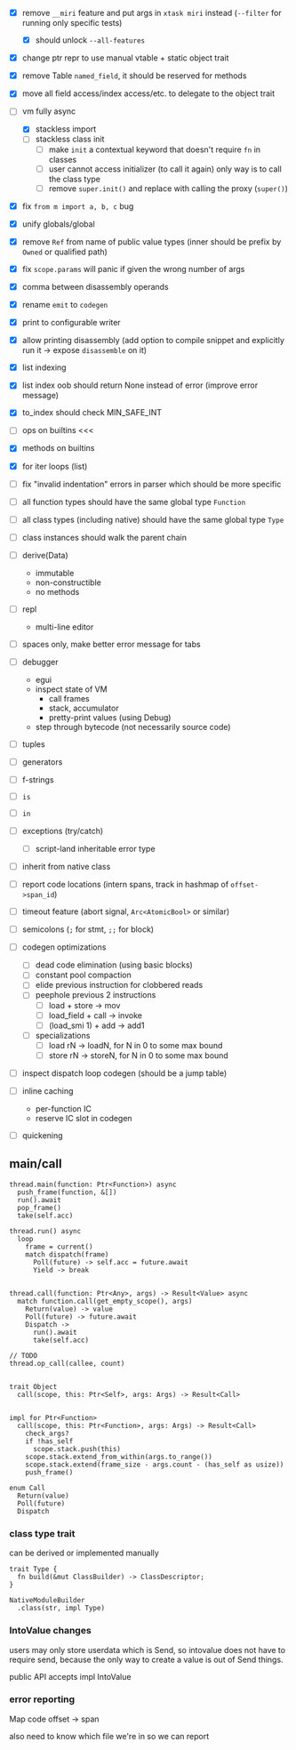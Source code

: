 
- [x] remove `__miri` feature and put args in `xtask miri` instead (`--filter` for running only specific tests)
  - [x] should unlock `--all-features`
- [x] change ptr repr to use manual vtable + static object trait
- [x] remove Table `named_field`, it should be reserved for methods
- [x] move all field access/index access/etc. to delegate to the object trait
- [ ] vm fully async
  - [x] stackless import
  - [ ] stackless class init
    - [ ] make `init` a contextual keyword that doesn't require `fn` in classes
    - [ ] user cannot access initializer (to call it again)
          only way is to call the class type
    - [ ] remove `super.init()` and replace with calling the proxy (`super()`)
- [x] fix `from m import a, b, c` bug
- [x] unify globals/global
- [x] remove `Ref` from name of public value types (inner should be prefix by `Owned` or qualified path)
- [x] fix `scope.params` will panic if given the wrong number of args
- [x] comma between disassembly operands
- [x] rename `emit` to `codegen`
- [x] print to configurable writer
- [x] allow printing disassembly (add option to compile snippet and explicitly run it -> expose `disassemble` on it)
- [x] list indexing
- [x] list index oob should return None instead of error (improve error message)
- [x] to_index should check MIN_SAFE_INT
- [ ] ops on builtins <<<
- [x] methods on builtins
- [x] for iter loops (list)
- [ ] fix "invalid indentation" errors in parser which should be more specific
- [ ] all function types should have the same global type `Function`
- [ ] all class types (including native) should have the same global type `Type`
- [ ] class instances should walk the parent chain
- [ ] derive(Data)
  - immutable
  - non-constructible
  - no methods
- [ ] repl
  - multi-line editor
- [ ] spaces only, make better error message for tabs

- [ ] debugger
  - egui
  - inspect state of VM
    - call frames
    - stack, accumulator
    - pretty-print values (using Debug)
  - step through bytecode (not necessarily source code)

- [ ] tuples
- [ ] generators
- [ ] f-strings
- [ ] `is`
- [ ] `in`
- [ ] exceptions (try/catch)
  - [ ] script-land inheritable error type
- [ ] inherit from native class
- [ ] report code locations (intern spans, track in hashmap of `offset->span_id`)
- [ ] timeout feature (abort signal, `Arc<AtomicBool>` or similar)
- [ ] semicolons (`;` for stmt, `;;` for block)
- [ ] codegen optimizations
  - [ ] dead code elimination (using basic blocks)
  - [ ] constant pool compaction
  - [ ] elide previous instruction for clobbered reads
  - [ ] peephole previous 2 instructions
    - [ ] load + store -> mov
    - [ ] load_field + call -> invoke
    - [ ] (load_smi 1) + add -> add1
  - [ ] specializations
    - [ ] load rN -> loadN, for N in 0 to some max bound
    - [ ] store rN -> storeN, for N in 0 to some max bound
- [ ] inspect dispatch loop codegen (should be a jump table)
- [ ] inline caching
  - per-function IC
  - reserve IC slot in codegen
- [ ] quickening



## main/call
```
thread.main(function: Ptr<Function>) async
  push_frame(function, &[])
  run().await
  pop_frame()
  take(self.acc)

thread.run() async
  loop
    frame = current()
    match dispatch(frame)
      Poll(future) -> self.acc = future.await
      Yield -> break
    

thread.call(function: Ptr<Any>, args) -> Result<Value> async
  match function.call(get_empty_scope(), args)
    Return(value) -> value
    Poll(future) -> future.await
    Dispatch ->
      run().await
      take(self.acc)

// TODO
thread.op_call(callee, count)


trait Object
  call(scope, this: Ptr<Self>, args: Args) -> Result<Call>


impl for Ptr<Function>
  call(scope, this: Ptr<Function>, args: Args) -> Result<Call>
    check_args?
    if !has_self
      scope.stack.push(this)
    scope.stack.extend_from_within(args.to_range())
    scope.stack.extend(frame_size - args.count - (has_self as usize))
    push_frame()

enum Call
  Return(value)
  Poll(future)
  Dispatch
```
  




### class type trait
can be derived or implemented manually
```
trait Type {
  fn build(&mut ClassBuilder) -> ClassDescriptor;
}

NativeModuleBuilder
  .class(str, impl Type)

```


### IntoValue changes
users may only store userdata which is Send, so intovalue does not have to require send, because the only way to create a value is
out of Send things.

public API accepts impl IntoValue




### error reporting

Map code offset -> span

also need to know which file we're in so we can report
